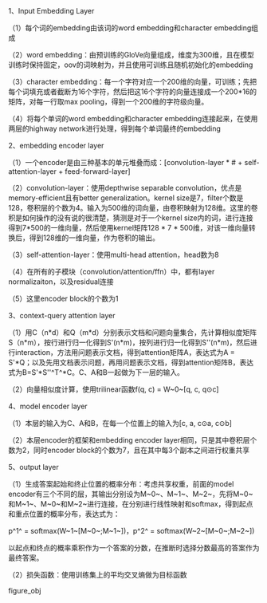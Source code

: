 1、Input Embedding Layer

（1）每个词的embedding由该词的word embedding和character embedding组成

（2）word embedding：由预训练的GloVe向量组成，维度为300维，且在模型训练时保持固定，oov的词映射为<UNK>，并且使用可训练且随机初始化的embedding

（3）character embedding：每一个字符对应一个200维的向量，可训练；先把每个词填充或者截断为16个字符，然后把这16个字符的向量连接成一个200*16的矩阵，对每一行取max pooling，得到一个200维的字符级向量。

（4）将每个单词的word embedding和character embedding连接起来，在使用两层的highway network进行处理，得到每个单词最终的embedding



2、embedding encoder layer

（1）一个encoder是由三种基本的单元堆叠而成：[convolution-layer * # + self-attention-layer + feed-forward-layer]

（2）convolution-layer：使用depthwise separable convolution，优点是memory-efficient且有better generalization。kernel size是7，filter个数是128，卷积层的个数为4。输入为500维的词向量，由卷积映射为128维。这里的卷积是如何操作的没有说的很清楚，猜测是对于一个kernel size内的词，进行连接得到7*500的一维向量，然后使用kernel矩阵128 * 7 * 500维，对该一维向量转换后，得到128维的一维向量，作为卷积的输出。

（3）self-attention-layer：使用multi-head attention，head数为8

（4）在所有的子模块（convolution/attention/ffn）中，都有layer normalizaiton，以及residual连接

（5）这里encoder block的个数为1



3、context-query attention layer

（1）用C（n\*d）和Q（m\*d）分别表示文档和问题向量集合，先计算相似度矩阵S（n\*m），按行进行归一化得到S'(n\*m)，按列进行归一化得到S''(n\*m)，然后进行interaction，方法用问题表示文档，得到attention矩阵A，表达式为A = S'\*Q；以及先用文档表示问题，再用问题表示文档，得到attention矩阵B，表达式为B=S'\*S''^T^\*C。C、A和B一起做为下一层的输入。

（2）向量相似度计算，使用trilinear函数f(q, c) = W~0~[q, c, q⊙c]



4、model encoder layer

（1）本层的输入为C、A和B，在每一个位置上的输入为[c, a, c⊙a, c⊙b]

（2）本层encoder的框架和embedding encoder layer相同，只是其中卷积层个数为2，同时encoder block的个数为7，且在其中每3个副本之间进行权重共享



5、output layer

（1）生成答案起始和终止位置的概率分布：考虑共享权重，前面的model encoder有三个不同的层，其输出分别设为M~0~、M~1~、M~2~，先将M~0~和M~1~、M~0~和M~2~进行连接，在分别进行线性映射和softmax，得到起点和重点位置的概率分布，表达式为：

p^1^ = softmax(W~1~[M~0~;M~1~])，p^2^ = softmax(W~2~[M~0~;M~2~])

以起点和终点的概率乘积作为一个答案的分数，在推断时选择分数最高的答案作为最终答案。

（2）损失函数：使用训练集上的平均交叉熵做为目标函数

figure_obj



